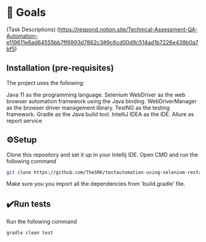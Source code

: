 # 🥅 Goals

(Task Descriptions) (https://respond.notion.site/Technical-Assessment-QA-Automation-e119611e6ad64555bb7ff6993d7862c3#9c6cd00d9c514ad1b7226e438b0a7bf5)


## Installation (pre-requisites)

The project uses the following:

Java 11 as the programming language.
Selenium WebDriver as the web browser automation framework using the Java binding.
WebDriverManager as the browser driver management library.
TestNG as the testing framework.
Gradle as the Java build tool.
IntelliJ IDEA as the IDE.
Allure as report service

## ⚙️Setup

Clone this repository and set it up in your Intellij IDE. Open CMD and run the following command
```bash
git clone https://github.com/TheSRK/testautomation-using-selenium-restassured.git
```
Make sure you you import all the dependencies from 'build.gradle' file.


## ✔️Run tests
Run the following command
```bash
gradle clean test
```

